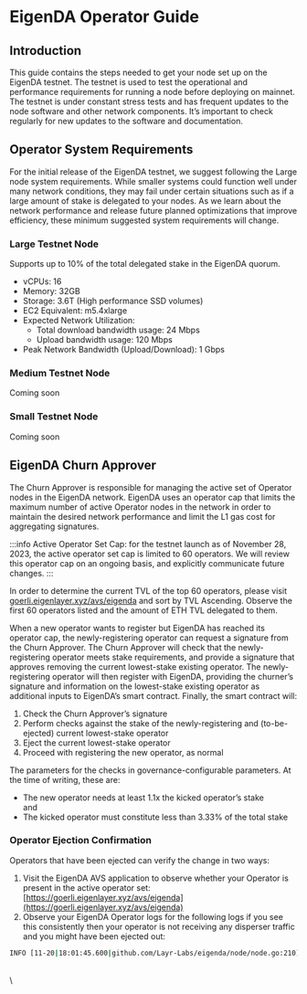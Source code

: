 # EigenDA Operator Guide

## Introduction

This guide contains the steps needed to get your node set up on the EigenDA testnet. The testnet is used to test the operational and performance requirements for running a node before deploying on mainnet. The testnet is under constant stress tests and has frequent updates to the node software and other network components. It’s important to check regularly for new updates to the software and documentation.

## Operator System Requirements

For the initial release of the EigenDA testnet, we suggest following the Large node system requirements. While smaller systems could function well under many network conditions, they may fail under certain situations such as if a large amount of stake is delegated to your nodes. As we learn about the network performance and release future planned optimizations that improve efficiency, these minimum suggested system requirements will change.

### Large Testnet Node

Supports up to 10% of the total delegated stake in the EigenDA quorum.

- vCPUs: 16
- Memory: 32GB
- Storage: 3.6T (High performance SSD volumes)
- EC2 Equivalent: m5.4xlarge
- Expected Network Utilization:
  - Total download bandwidth usage: 24 Mbps
  - Upload bandwidth usage: 120 Mbps
- Peak Network Bandwidth (Upload/Download): 1 Gbps

### Medium Testnet Node

Coming soon

### Small Testnet Node

Coming soon

## EigenDA Churn Approver

The Churn Approver is responsible for managing the active set of Operator nodes in the EigenDA network. EigenDA uses an operator cap that limits the maximum number of active Operator nodes in the network in order to maintain the desired network performance and limit the L1 gas cost for aggregating signatures.

:::info
Active Operator Set Cap: for the testnet launch as of November 28, 2023, the active operator set cap is limited to 60 operators. We will review this operator cap on an ongoing basis, and explicitly communicate future changes.
:::

In order to determine the current TVL of the top 60 operators, please visit [goerli.eigenlayer.xyz/avs/eigenda](https://goerli.eigenlayer.xyz/avs/eigenda) and sort by TVL Ascending. Observe the first 60 operators listed and the amount of ETH TVL delegated to them.

When a new operator wants to register but EigenDA has reached its operator cap, the newly-registering operator can request a signature from the Churn Approver. The Churn Approver will check that the newly-registering operator meets stake requirements, and provide a signature that approves removing the current lowest-stake existing operator. The newly-registering operator will then register with EigenDA, providing the churner’s signature and information on the lowest-stake existing operator as additional inputs to EigenDA’s smart contract. Finally, the smart contract will:

1. Check the Churn Approver’s signature
2. Perform checks against the stake of the newly-registering and (to-be-ejected) current lowest-stake operator
3. Eject the current lowest-stake operator
4. Proceed with registering the new operator, as normal

The parameters for the checks in governance-configurable parameters. At the time of writing, these are:

- The new operator needs at least 1.1x the kicked operator’s stake\
  and
- The kicked operator must constitute less than 3.33% of the total stake

### **Operator Ejection Confirmation**

Operators that have been ejected can verify the change in two ways:

1. Visit the EigenDA AVS application to observe whether your Operator is present in the active operator set: [https://goerli.eigenlayer.xyz/avs/eigenda](https://goerli.eigenlayer.xyz/avs/eigenda)
2. Observe your EigenDA Operator logs for the following logs if you see this consistently then your operator is not receiving any disperser traffic and you might have been ejected out:

```bash
INFO [11-20|18:01:45.600|github.com/Layr-Labs/eigenda/node/node.go:210]             GC cycle deleted                         "num batches"=0 caller=node.go:210
```

\
\
